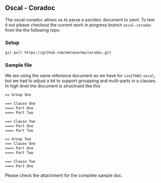 ## Oscal - Coradoc

The oscal-coradoc allows us to parse a asciidoc document to yaml. To test it out please checkout
the current work in progress branch `oscal-coradoc` from the the following repo:

### Setup

```sh
git pull https://github.com/metanorma/coradoc.git
```

### Sample file

We are using the same reference document as we have for `iso27002-oscal`, but we had to adjust a
bit to support groupping and multi-parts in a clauses. In high level the document is structrued like this

```md
== Group One

=== Clause One
==== Part One
==== Part Two 

=== Clause Two
==== Part One
==== Part Two

== Group Two
=== Clause One
==== Part One
==== Part Two 

=== Clause Two
==== Part One
```
Please check the attachment for the complete sample doc.